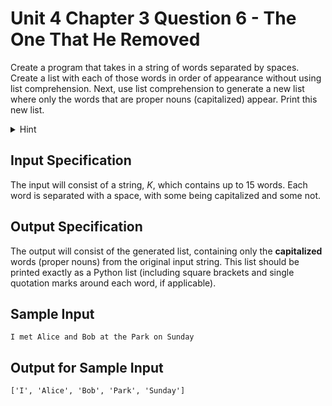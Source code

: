 # Unit 4 Chapter 3 Question 6 - The One That He Removed
Create a program that takes in a string of words separated by spaces. Create a list with each of those words in order of appearance without using list comprehension. Next, use list comprehension to generate a new list where only the words that are proper nouns (capitalized) appear. Print this new list.

<details>
  <summary>Hint</summary>

  You may want to consider using a method `.split()` on the input to split the string up into a list of strings, being split at whitespaces.
</details>

## Input Specification
The input will consist of a string, $K$, which contains up to 15 words. Each word is separated with a space, with some being capitalized and some not.

## Output Specification
The output will consist of the generated list, containing only the __capitalized__ words (proper nouns) from the original input string. This list should be printed exactly as a Python list (including square brackets and single quotation marks around each word, if applicable).

## Sample Input
```
I met Alice and Bob at the Park on Sunday
```

## Output for Sample Input
```
['I', 'Alice', 'Bob', 'Park', 'Sunday']
```